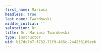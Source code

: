```yaml
---
first_name: Mariusz
headless: true
last_name: Twardowski
middle_initial: ''
salutation: Dr.
title: Dr. Mariusz Twardowski
type: instructor
uid: b17dc7b7-f732-71f9-465c-244236109eeb
---
```

